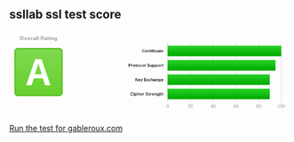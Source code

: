 ##  ssllab ssl test score

![SSLtest gableroux.com result](/resources/ssltest-a-score-gableroux.png)

[Run the test for gableroux.com](https://www.ssllabs.com/ssltest/analyze.html?d=gableroux.com&hideResults=on&latest)
